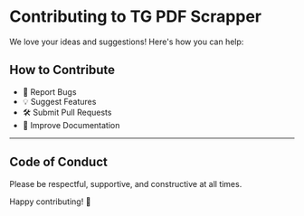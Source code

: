 # Contributing to TG PDF Scrapper

We love your ideas and suggestions! Here's how you can help:

## How to Contribute
- 🐛 Report Bugs
- 💡 Suggest Features
- 🛠️ Submit Pull Requests
- 📖 Improve Documentation

---

## Code of Conduct
Please be respectful, supportive, and constructive at all times.

Happy contributing! 🚀